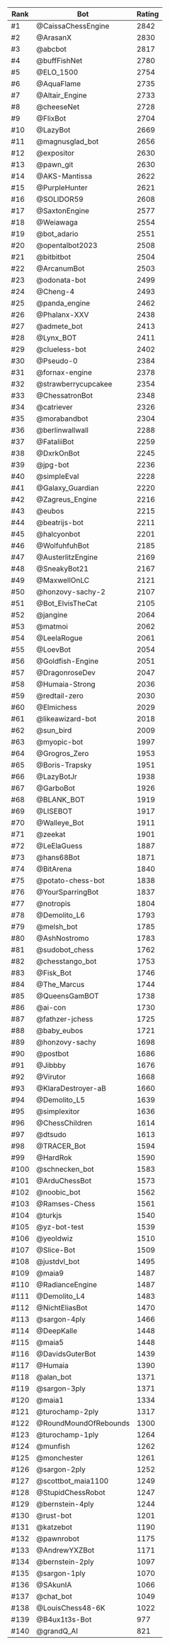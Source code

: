 Rank|Bot|Rating
---|---|---
#1|@CaissaChessEngine|2842
#2|@ArasanX|2830
#3|@abcbot|2817
#4|@buffFishNet|2780
#5|@ELO_1500|2754
#6|@AquaFlame|2735
#7|@Altair_Engine|2733
#8|@cheeseNet|2728
#9|@FlixBot|2704
#10|@LazyBot|2669
#11|@magnusglad_bot|2656
#12|@expositor|2630
#13|@pawn_git|2630
#14|@AKS-Mantissa|2622
#15|@PurpleHunter|2621
#16|@SOLIDOR59|2608
#17|@SaxtonEngine|2577
#18|@Weiawaga|2554
#19|@bot_adario|2551
#20|@opentalbot2023|2508
#21|@bitbitbot|2504
#22|@ArcanumBot|2503
#23|@odonata-bot|2499
#24|@Cheng-4|2493
#25|@panda_engine|2462
#26|@Phalanx-XXV|2438
#27|@admete_bot|2413
#28|@Lynx_BOT|2411
#29|@clueless-bot|2402
#30|@Pseudo-0|2384
#31|@fornax-engine|2378
#32|@strawberrycupcakee|2354
#33|@ChessatronBot|2348
#34|@catriever|2326
#35|@morabandbot|2304
#36|@berlinwallwall|2288
#37|@FataliiBot|2259
#38|@DxrkOnBot|2245
#39|@jpg-bot|2236
#40|@simpleEval|2228
#41|@Galaxy_Guardian|2220
#42|@Zagreus_Engine|2216
#43|@eubos|2215
#44|@beatrijs-bot|2211
#45|@halcyonbot|2201
#46|@WolfuhfuhBot|2185
#47|@AusterlitzEngine|2169
#48|@SneakyBot21|2167
#49|@MaxwellOnLC|2121
#50|@honzovy-sachy-2|2107
#51|@Bot_ElvisTheCat|2105
#52|@jangine|2064
#53|@matmoi|2062
#54|@LeelaRogue|2061
#55|@LoevBot|2054
#56|@Goldfish-Engine|2051
#57|@DragonroseDev|2047
#58|@Humaia-Strong|2036
#59|@redtail-zero|2030
#60|@Elmichess|2029
#61|@likeawizard-bot|2018
#62|@sun_bird|2009
#63|@myopic-bot|1997
#64|@Grogros_Zero|1953
#65|@Boris-Trapsky|1951
#66|@LazyBotJr|1938
#67|@GarboBot|1926
#68|@BLANK_BOT|1919
#69|@LISEBOT|1917
#70|@Walleye_Bot|1911
#71|@zeekat|1901
#72|@LeElaGuess|1887
#73|@hans68Bot|1871
#74|@BitArena|1840
#75|@potato-chess-bot|1838
#76|@YourSparringBot|1837
#77|@notropis|1804
#78|@Demolito_L6|1793
#79|@melsh_bot|1785
#80|@AshNostromo|1783
#81|@sudobot_chess|1762
#82|@chesstango_bot|1753
#83|@Fisk_Bot|1746
#84|@The_Marcus|1744
#85|@QueensGamBOT|1738
#86|@ai-con|1730
#87|@fathzer-jchess|1725
#88|@baby_eubos|1721
#89|@honzovy-sachy|1698
#90|@postbot|1686
#91|@Jibbby|1676
#92|@Virutor|1668
#93|@KlaraDestroyer-aB|1660
#94|@Demolito_L5|1639
#95|@simplexitor|1636
#96|@ChessChildren|1614
#97|@dtsudo|1613
#98|@TRACER_Bot|1594
#99|@HardRok|1590
#100|@schnecken_bot|1583
#101|@ArduChessBot|1573
#102|@noobic_bot|1562
#103|@Ramses-Chess|1561
#104|@turkjs|1540
#105|@yz-bot-test|1539
#106|@yeoldwiz|1510
#107|@Slice-Bot|1509
#108|@justdvl_bot|1495
#109|@maia9|1487
#110|@RadianceEngine|1487
#111|@Demolito_L4|1483
#112|@NichtEliasBot|1470
#113|@sargon-4ply|1466
#114|@DeepKalle|1448
#115|@maia5|1448
#116|@DavidsGuterBot|1439
#117|@Humaia|1390
#118|@alan_bot|1371
#119|@sargon-3ply|1371
#120|@maia1|1334
#121|@turochamp-2ply|1317
#122|@RoundMoundOfRebounds|1300
#123|@turochamp-1ply|1264
#124|@munfish|1262
#125|@monchester|1261
#126|@sargon-2ply|1252
#127|@scottbot_maia1100|1249
#128|@StupidChessRobot|1247
#129|@bernstein-4ply|1244
#130|@rust-bot|1201
#131|@katzebot|1190
#132|@pawnrobot|1175
#133|@AndrewYXZBot|1171
#134|@bernstein-2ply|1097
#135|@sargon-1ply|1070
#136|@SAkunIA|1066
#137|@chat_bot|1049
#138|@LouisChess48-6K|1022
#139|@B4ux1t3s-Bot|977
#140|@grandQ_AI|821
